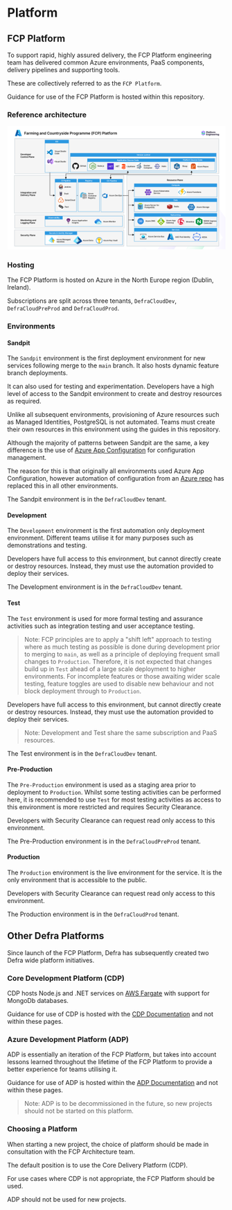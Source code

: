 # Platform

## FCP Platform

To support rapid, highly assured delivery, the FCP Platform engineering team has delivered common Azure environments, PaaS components, delivery pipelines and supporting tools.

These are collectively referred to as the `FCP Platform`.

Guidance for use of the FCP Platform is hosted within this repository.

### Reference architecture

![Reference architecture](../img/fcp-platform-reference-architecture.png)

### Hosting

The FCP Platform is hosted on Azure in the North Europe region (Dublin, Ireland).

Subscriptions are split across three tenants, `DefraCloudDev`, `DefraCloudPreProd` and `DefraCloudProd`.

### Environments

#### Sandpit

The `Sandpit` environment is the first deployment environment for new services following merge to the `main` branch.  It also hosts dynamic feature branch deployments.

It can also used for testing and experimentation.  Developers have a high level of access to the Sandpit environment to create and destroy resources as required.

Unlike all subsequent environments, provisioning of Azure resources such as Managed Identities, PostgreSQL is not automated.  Teams must create their own resources in this environment using the guides in this repository.

Although the majority of patterns between Sandpit are the same, a key difference is the use of [Azure App Configuration](https://docs.microsoft.com/en-us/azure/azure-app-configuration/overview) for configuration management.

The reason for this is that originally all environments used Azure App Configuration, however automation of configuration from an [Azure repo](https://dev.azure.com/defragovuk/DEFRA-FFC/_git/DEFRA-FFC-PLATFORM) has replaced this in all other environments.

The Sandpit environment is in the `DefraCloudDev` tenant.

#### Development

The `Development` environment is the first automation only deployment environment.  Different teams utilise it for many purposes such as demonstrations and testing.

Developers have full access to this environment, but cannot directly create or destroy resources.  Instead, they must use the automation provided to deploy their services.

The Development environment is in the `DefraCloudDev` tenant.

#### Test

The `Test` environment is used for more formal testing and assurance activities such as integration testing and user acceptance testing.

> Note: FCP principles are to apply a "shift left" approach to testing where as much testing as possible is done during development prior to merging to `main`, as well as a principle of deploying frequent small changes to `Production`.
> Therefore, it is not expected that changes build up in `Test` ahead of a large scale deployment to higher environments.  For incomplete features or those awaiting wider scale testing, feature toggles are used to disable new behaviour and not block deployment through to `Production`.

Developers have full access to this environment, but cannot directly create or destroy resources.  Instead, they must use the automation provided to deploy their services.

> Note: Development and Test share the same subscription and PaaS resources.

The Test environment is in the `DefraCloudDev` tenant.

#### Pre-Production

The `Pre-Production` environment is used as a staging area prior to deployment to `Production`.  Whilst some testing activities can be performed here, it is recommended to use `Test` for most testing activities as access to this environment is more restricted and requires Security Clearance.

Developers with Security Clearance can request read only access to this environment.

The Pre-Production environment is in the `DefraCloudPreProd` tenant.

#### Production

The `Production` environment is the live environment for the service.  It is the only environment that is accessible to the public.

Developers with Security Clearance can request read only access to this environment.

The Production environment is in the `DefraCloudProd` tenant.

## Other Defra Platforms

Since launch of the FCP Platform, Defra has subsequently created two Defra wide platform initiatives.

### Core Development Platform (CDP)

CDP hosts Node.js and .NET services on [AWS Fargate](https://aws.amazon.com/fargate/) with support for MongoDb databases.

Guidance for use of CDP is hosted with the [CDP Documentation](https://github.com/DEFRA/cdp-documentation) and not within these pages.

### Azure Development Platform (ADP)

ADP is essentially an iteration of the FCP Platform, but takes into account lessons learned throughout the lifetime of the FCP Platform to provide a better experience for teams utilising it.

Guidance for use of ADP is hosted within the [ADP Documentation](https://defra.github.io/adp-documentation/) and not within these pages.

> Note: ADP is to be decommissioned in the future, so new projects should not be started on this platform.

### Choosing a Platform

When starting a new project, the choice of platform should be made in consultation with the FCP Architecture team.

The default position is to use the Core Delivery Platform (CDP).  

For use cases where CDP is not appropriate, the FCP Platform should be used.

ADP should not be used for new projects.
